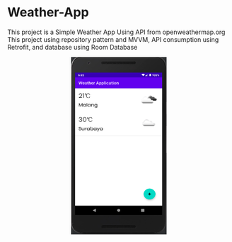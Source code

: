 # Weather-App

<p>This project is a Simple Weather App Using API from openweathermap.org
This project using repository pattern and MVVM, API consumption using Retrofit, and database using Room Database</p>
<div align="center">
  <img src="imagereadme/ss weather app.png" alt="Logo" width="216" height="400">
</div>
